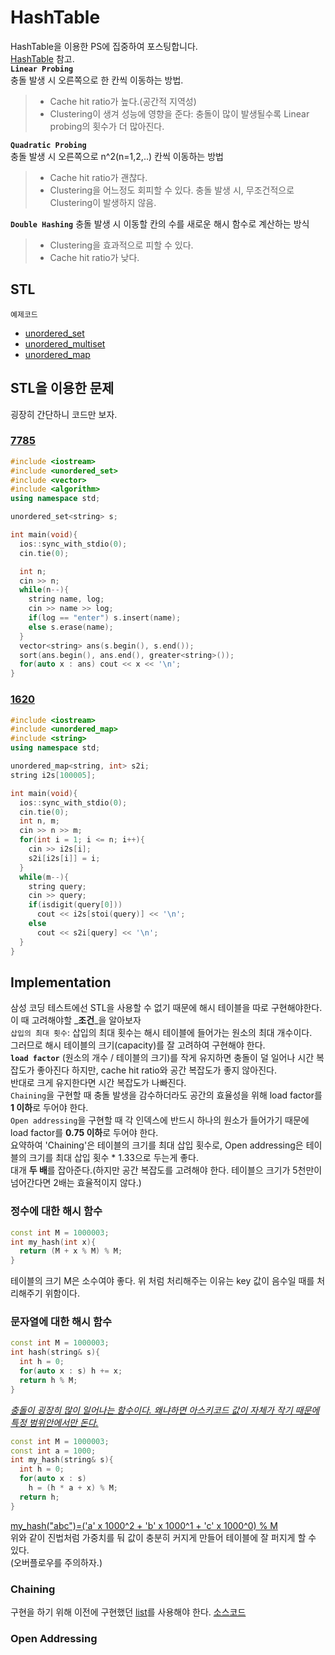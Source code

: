 # HashTable
HashTable을 이용한 PS에 집중하여 포스팅합니다.                   
[HashTable](https://github.com/whatsgoodg/Data-Structure/blob/main/README.md#hash-table) 참고.                           
**`Linear Probing`**               
충돌 발생 시 오른쪽으로 한 칸씩 이동하는 방법.              
>* Cache hit ratio가 높다.(공간적 지역성)
>* Clustering이 생겨 성능에 영향을 준다: 충돌이 많이 발생될수록 Linear probing의 횟수가 더 많아진다.
                
**`Quadratic Probing`**             
충돌 발생 시 오른쪽으로 n^2(n=1,2,..) 칸씩 이동하는 방법
>* Cache hit ratio가 괜찮다. 
>* Clustering을 어느정도 회피할 수 있다. 충돌 발생 시, 무조건적으로 Clustering이 발생하지 않음.
                
**`Double Hashing`**
충돌 발생 시 이동할 칸의 수를 새로운 해시 함수로 계산하는 방식
>* Clustering을 효과적으로 피할 수 있다.
>* Cache hit ratio가 낮다.
       
## STL
`예제코드`              
* [unordered_set](https://github.com/whatsgoodg/PS/blob/main/hashtable/unorder_set.cpp)               
* [unordered_multiset](https://github.com/whatsgoodg/PS/blob/main/hashtable/unorder_multiset.cpp)                 
* [unordered_map](https://github.com/whatsgoodg/PS/blob/main/hashtable/unorder_map.cpp)     

## STL을 이용한 문제
굉장히 간단하니 코드만 보자.
### [7785](https://www.acmicpc.net/problem/7785)      
```cpp
#include <iostream>
#include <unordered_set>
#include <vector>
#include <algorithm>
using namespace std;

unordered_set<string> s;

int main(void){
  ios::sync_with_stdio(0);
  cin.tie(0);

  int n;
  cin >> n;
  while(n--){
    string name, log;
    cin >> name >> log;
    if(log == "enter") s.insert(name);
    else s.erase(name);
  }
  vector<string> ans(s.begin(), s.end());
  sort(ans.begin(), ans.end(), greater<string>());
  for(auto x : ans) cout << x << '\n';
}
```
### [1620](https://www.acmicpc.net/problem/1620) 
```cpp
#include <iostream>
#include <unordered_map>
#include <string>
using namespace std;

unordered_map<string, int> s2i;
string i2s[100005];

int main(void){
  ios::sync_with_stdio(0);
  cin.tie(0);
  int n, m;
  cin >> n >> m;
  for(int i = 1; i <= n; i++){
    cin >> i2s[i];
    s2i[i2s[i]] = i;
  }
  while(m--){
    string query;
    cin >> query;
    if(isdigit(query[0]))
      cout << i2s[stoi(query)] << '\n';
    else
      cout << s2i[query] << '\n';
  }
}
```

## Implementation       
삼성 코딩 테스트에선 STL을 사용할 수 없기 때문에 해시 테이블을 따로 구현해야한다. 이 때 고려해야할 _**조건**_을 알아보자   
`삽입의 최대 횟수`: 삽입의 최대 횟수는 해시 테이블에 들어가는 원소의 최대 개수이다.                
그러므로 해시 테이블의 크기(capacity)를 잘 고려하여 구현해야 한다.                
**`load factor`** (원소의 개수 / 테이블의 크기)를 작게 유지하면 충돌이 덜 일어나 시간 복잡도가 좋아진다 하지만, cache hit ratio와 공간 복잡도가 좋지 않아진다.           
반대로 크게 유지한다면 시간 복잡도가 나빠진다.          
`Chaining`을 구현할 때 충돌 발생을 감수하더라도 공간의 효율성을 위해 load factor를 **1 이하**로 두어야 한다.           
`Open addressing`을 구현할 때 각 인덱스에 반드시 하나의 원소가 들어가기 때문에 load factor를 **0.75 이하**로 두어야 한다.              
요약하여 'Chaining'은 테이블의 크기를 최대 삽입 횟수로, Open addressing은 테이블의 크기를 최대 삽입 횟수 * 1.33으로 두는게 좋다.     
대개 **두 배**를 잡아준다.(하지만 공간 복잡도를 고려해야 한다. 테이블으 크기가 5천만이 넘어간다면 2배는 효율적이지 않다.)         
### 정수에 대한 해시 함수
```cpp
const int M = 1000003;
int my_hash(int x){
  return (M + x % M) % M;
}
```
테이블의 크기 M은 소수여야 좋다. 위 처럼 처리해주는 이유는 key 값이 음수일 때를 처리해주기 위함이다.                 
### 문자열에 대한 해시 함수                    
```cpp
const int M = 1000003;
int hash(string& s){
  int h = 0;
  for(auto x : s) h += x;
  return h % M;
}
``` 
<u>_충돌이 굉장히 많이 일어나는 함수이다. 왜냐하면 아스키코드 값이 자체가 작기 때문에 특정 범위안에서만 돈다._</u>              
               
```cpp
const int M = 1000003;
const int a = 1000;
int my_hash(string& s){
  int h = 0;
  for(auto x : s)
    h = (h * a + x) % M;
  return h;
}
```
<u> my_hash("abc")=('a' x 1000^2 + 'b' x 1000^1 + 'c' x 1000^0) % M </u>                   
위와 같이 진법처럼 가중치를 둬 값이 충분히 커지게 만들어 테이블에 잘 퍼지게 할 수 있다.          
(오버플로우를 주의하자.)

### Chaining
구현을 하기 위해 이전에 구현했던 [list](https://github.com/whatsgoodg/PS/blob/main/list/1406.cpp)를 사용해야 한다.
[소스코드](https://github.com/whatsgoodg/PS/blob/main/hashtable/chaining.cpp)


### Open Addressing
